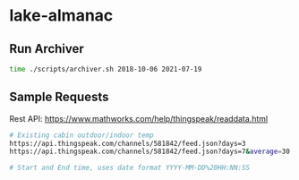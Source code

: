# lake-almanac

## Run Archiver
```bash
time ./scripts/archiver.sh 2018-10-06 2021-07-19
```
## Sample Requests

Rest API: https://www.mathworks.com/help/thingspeak/readdata.html

```bash
# Existing cabin outdoor/indoor temp
https://api.thingspeak.com/channels/581842/feed.json?days=3
https://api.thingspeak.com/channels/581842/feed.json?days=7&average=30

# Start and End time, uses date format YYYY-MM-DD%20HH:NN:SS

```
